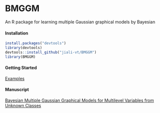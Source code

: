# BMGGM
An R package for learning multiple Gaussian graphical models by Bayesian

#### Installation

```r
install.packages("devtools")
library(devtools)
devtools::install_github("jiali-vt/BMGGM")
library(BMGGM)
```

#### Getting Started

[Examples](https://github.com/jiali-vt/BMGGM/blob/master/vignettes/examples.Rmd)

#### Manuscript

[Bayesian Multiple Gaussian Graphical Models for Multilevel Variables from Unknown Classes](https://github.com/jiali-vt/BMGGM)
